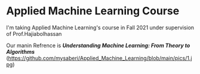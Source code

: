 # Applied Machine Learning Course

I'm taking Applied Machine Learning's course in Fall 2021 under supervision of Prof.Hajiabolhassan </br>

Our manin Refrence is ***Understanding Machine Learning: From Theory to Algorithms*** </br>
(https://github.com/mysaberi/Applied_Machine_Learning/blob/main/pics/1.jpg)




      
          
      

  
